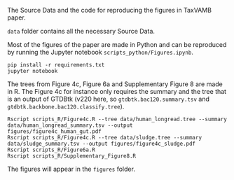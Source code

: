 The Source Data and the code for reproducing the figures in TaxVAMB paper.

`data` folder contains all the necessary Source Data.

Most of the figures of the paper are made in Python and can be reproduced by running the Jupyter notebook `scripts_python/Figures.ipynb`.
```
pip install -r requirements.txt
jupyter notebook
```

The trees from Figure 4c, Figure 6a and Supplementary Figure 8 are made in R. The Figure 4c for instance only requires the summary and the tree that is an output of GTDBtk (v220 here, so `gtdbtk.bac120.summary.tsv` and `gtdbtk.backbone.bac120.classify.tree`).
```
Rscript scripts_R/Figure4c.R --tree data/human_longread.tree --summary data/human_longread_summary.tsv --output figures/figure4c_human_gut.pdf
Rscript scripts_R/Figure4c.R --tree data/sludge.tree --summary data/sludge_summary.tsv --output figures/figure4c_sludge.pdf
Rscript scripts_R/Figure6a.R
Rscript scripts_R/Supplementary_Figure8.R
```

The figures will appear in the `figures` folder.